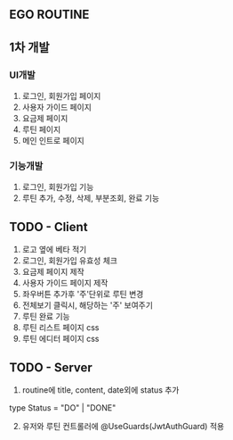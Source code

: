 ## EGO ROUTINE

## 1차 개발

### UI개발

1. 로그인, 회원가입 페이지
2. 사용자 가이드 페이지
3. 요금제 페이지
4. 루틴 페이지
5. 메인 인트로 페이지

### 기능개발

1. 로그인, 회원가입 기능
2. 루틴 추가, 수정, 삭제, 부분조회, 완료 기능

## TODO - Client

1. 로고 옆에 베타 적기
2. 로그인, 회원가입 유효성 체크
3. 요금제 페이지 제작
4. 사용자 가이드 페이지 제작
5. 좌우버튼 추가후 '주'단위로 루틴 변경
6. 전체보기 클릭시, 해당하는 '주' 보여주기
7. 루틴 완료 기능
8. 루틴 리스트 페이지 css
9. 루틴 에디터 페이지 css

## TODO - Server

1. routine에 title, content, date외에 status 추가

type Status = "DO" | "DONE"

2.  유저와 루틴 컨트롤러에
    @UseGuards(JwtAuthGuard)
    적용
